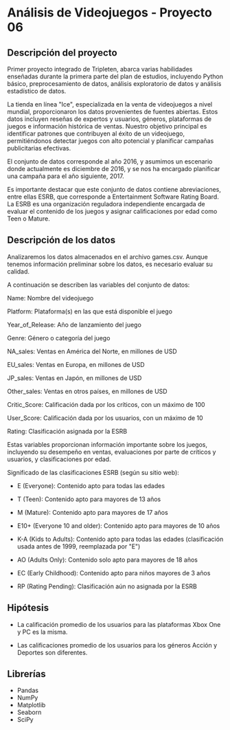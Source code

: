 # Análisis de Videojuegos - Proyecto 06

## Descripción del proyecto

Primer proyecto integrado de Tripleten, abarca varias habilidades enseñadas durante la primera parte del plan de estudios, incluyendo Python básico, preprocesamiento de datos, análisis exploratorio de datos y análisis estadístico de datos.

La tienda en línea "Ice", especializada en la venta de videojuegos a nivel mundial, proporcionaron los datos provenientes de fuentes abiertas. Estos datos incluyen reseñas de expertos y usuarios, géneros, plataformas de juegos e información histórica de ventas. Nuestro objetivo principal es identificar patrones que contribuyen al éxito de un videojuego, permitiéndonos detectar juegos con alto potencial y planificar campañas publicitarias efectivas.

El conjunto de datos corresponde al año 2016, y asumimos un escenario donde actualmente es diciembre de 2016, y se nos ha encargado planificar una campaña para el año siguiente, 2017.

Es importante destacar que este conjunto de datos contiene abreviaciones, entre ellas ESRB, que corresponde a Entertainment Software Rating Board. La ESRB es una organización reguladora independiente encargada de evaluar el contenido de los juegos y asignar calificaciones por edad como Teen o Mature.

## Descripción de los datos

Analizaremos los datos almacenados en el archivo games.csv. Aunque tenemos información preliminar sobre los datos, es necesario evaluar su calidad.

A continuación se describen las variables del conjunto de datos:

Name: Nombre del videojuego

Platform: Plataforma(s) en las que está disponible el juego

Year_of_Release: Año de lanzamiento del juego

Genre: Género o categoría del juego

NA_sales: Ventas en América del Norte, en millones de USD

EU_sales: Ventas en Europa, en millones de USD

JP_sales: Ventas en Japón, en millones de USD

Other_sales: Ventas en otros países, en millones de USD

Critic_Score: Calificación dada por los críticos, con un máximo de 100

User_Score: Calificación dada por los usuarios, con un máximo de 10

Rating: Clasificación asignada por la ESRB

Estas variables proporcionan información importante sobre los juegos, incluyendo su desempeño en ventas, evaluaciones por parte de críticos y usuarios, y clasificaciones por edad.

Significado de las clasificaciones ESRB (según su sitio web):

- E (Everyone): Contenido apto para todas las edades

- T (Teen): Contenido apto para mayores de 13 años

- M (Mature): Contenido apto para mayores de 17 años

- E10+ (Everyone 10 and older): Contenido apto para mayores de 10 años

- K-A (Kids to Adults): Contenido apto para todas las edades (clasificación usada antes de 1999, reemplazada por "E")

- AO (Adults Only): Contenido solo apto para mayores de 18 años

- EC (Early Childhood): Contenido apto para niños mayores de 3 años

- RP (Rating Pending): Clasificación aún no asignada por la ESRB

## Hipótesis

- La calificación promedio de los usuarios para las plataformas Xbox One y PC es la misma.

- Las calificaciones promedio de los usuarios para los géneros Acción y Deportes son diferentes.

## Librerías

- Pandas
- NumPy
- Matplotlib
- Seaborn
- SciPy

